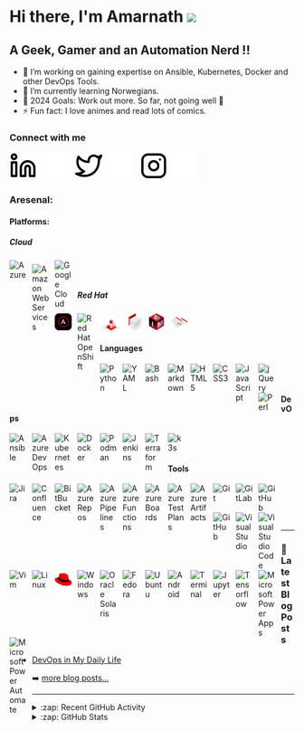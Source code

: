 # Hi there, I'm Amarnath <img src="https://media.giphy.com/media/hvRJCLFzcasrR4ia7z/giphy.gif" width="25px">

## A Geek, Gamer and an Automation Nerd !!

- 🔭 I’m working on gaining expertise on Ansible, Kubernetes, Docker and other DevOps Tools.
- 🌱 I’m currently learning Norwegians.
- 🥅 2024 Goals: Work out more. So far, not going well 🤣
- ⚡ Fun fact: I love animes and read lots of comics.


### Connect with me

[![linkedin](./img/linkedin-light.svg)](https://linkedin.com/in/amarnathjamale#gh-light-mode-only)
[![linkedin](./img/linkedin-dark.svg)](https://linkedin.com/in/amarnathjamale#gh-dark-mode-only)
&nbsp;&nbsp;
[![twitter](./img/twitter-light.svg)](https://twitter.com/amarnath_jamale#gh-light-mode-only)
[![twitter](./img/twitter-dark.svg)](https://twitter.com/amarnath_jamale#gh-dark-mode-only)
&nbsp;&nbsp;
[![instagram](./img/instagram-light.svg)](https://instagram.com/amarnathjamale#gh-light-mode-only)
[![instagram](./img/instagram-dark.svg)](https://instagram.com/amarnathjamale#gh-dark-mode-only)

### Aresenal:

#### Platforms:
##### Cloud

<img align="left" title="Azure" alt="Azure" width="30px" src="https://cdn.jsdelivr.net/gh/devicons/devicon/icons/azure/azure-original.svg" style="padding-right:10px;" />
<img align="left" title="Amazon Web Services" alt="Amazon Web Services" width="30px" src="https://cdn.jsdelivr.net/gh/amarnathjamale/starter-workflows/icons/aws.svg" style="padding-right:10px; margin-top:7px" />
<img align="left" title="Google Cloud" alt="Google Cloud" width="30px" src="https://cdn.jsdelivr.net/gh/devicons/devicon/icons/googlecloud/googlecloud-original.svg" style="padding-right:10px;" />



<br />
<br />

##### Red Hat


<img align="left" title="Red Hat Ansible Automation Platform" alt="Red Hat Ansible Automation Platform" width="30px" src="./img/Red-Hat-AAP.ico" style="padding-right:10px;" />
<img align="left" title="Red Hat OpenShift" alt="Red Hat OpenShift" width="30px" src="https://cdn.jsdelivr.net/gh/amarnathjamale/starter-workflows/icons/openshift.svg" style="padding-right:10px;" />
<img align="left" title="Red Hat Enterprise Linux" alt="Red Hat Enterprise Linux" width="40px" src="./img/Red-Hat-Linux.png" style="padding-right:10px; margin-top:3px" />
<img align="left" title="Red Hat Satellite" alt="Red Hat Satellite" width="25px" src="./img/Red-Hat-Satellite.png" style="padding-right:10px;" />
<img align="left" title="Red Hat Identity Management" alt="Red Hat Identity Management" width="30px" src="./img/Red-Hat-IDM.png" style="padding-right:10px;" />
<img align="left" title="Red Hat Insights" alt="Red Hat Insights" width="30px" src="./img/Red-Hat-Insights.png" style="padding-right:10px;margin-top:3px" />

<br />
<br />

#### Languages

<img align="left" title="Python" alt="Python" width="30px" src="https://cdn.jsdelivr.net/gh/devicons/devicon/icons/python/python-original.svg" style="padding-right:10px;" />
<img align="left" title="YAML" alt="YAML" width="30px" src="https://upload.wikimedia.org/wikipedia/commons/6/63/YAML_logo_in_SVG_format.svg" style="padding-right:10px;" />
<img align="left" title="Bash" alt="Bash" width="30px" src="https://cdn.jsdelivr.net/gh/devicons/devicon/icons/bash/bash-original.svg" style="padding-right:10px;" />
<img align="left" title="Markdown" alt="Markdown" width="30px" src="https://cdn.jsdelivr.net/gh/devicons/devicon/icons/markdown/markdown-original.svg" style="padding-right:10px;" />
<img align="left" title="HTML5" alt="HTML5" width="30px" src="https://cdn.jsdelivr.net/gh/devicons/devicon/icons/html5/html5-original.svg" style="padding-right:10px;" />
<img align="left" title="CSS3" alt="CSS3" width="30px" src="https://cdn.jsdelivr.net/gh/devicons/devicon/icons/css3/css3-original.svg" style="padding-right:10px;" />
<img align="left" title="JavaScript" alt="JavaScript" width="30px" src="https://cdn.jsdelivr.net/gh/devicons/devicon/icons/javascript/javascript-original.svg" style="padding-right:10px;" />
<img align="left" title="jQuery" alt="jQuery" width="30px" src="https://cdn.jsdelivr.net/gh/devicons/devicon/icons/jquery/jquery-original.svg" style="padding-right:10px;" />
<img align="left" title="Perl" alt="Perl" width="30px" src="https://cdn.jsdelivr.net/gh/devicons/devicon/icons/perl/perl-original.svg" style="padding-right:10px;" />


<br />
<br />

#### DevOps

<img align="left" title="Ansible" alt="Ansible" width="30px" src="https://cdn.jsdelivr.net/gh/devicons/devicon/icons/ansible/ansible-original.svg" style="padding-right:10px;" />
<img align="left" title="Azure DevOps" alt="Azure DevOps" width="30px" src="https://cdn.jsdelivr.net/gh/benc-uk/icon-collection/azure-icons/Azure-DevOps.svg" style="padding-right:10px;" />
<img align="left" title="Kubernetes" alt="Kubernetes" width="30px" src="https://cdn.jsdelivr.net/gh/devicons/devicon/icons/kubernetes/kubernetes-plain.svg" style="padding-right:10px;" />
<img align="left" title="Docker" alt="Docker" width="30px" src="https://cdn.jsdelivr.net/gh/devicons/devicon/icons/docker/docker-original.svg" style="padding-right:10px;" />
<img align="left" title="Podman" alt="Podman" width="30px" src="https://cdn.jsdelivr.net/gh/devicons/devicon/icons/podman/podman-original.svg" style="padding-right:10px;" />
<img align="left" title="Jenkins" alt="Jenkins" width="30px" src="https://cdn.jsdelivr.net/gh/devicons/devicon/icons/jenkins/jenkins-original.svg" style="padding-right:10px;" />
<img align="left" title="Terraform" alt="Terraform" width="30px" src="https://cdn.jsdelivr.net/gh/devicons/devicon/icons/terraform/terraform-original.svg" style="padding-right:10px;" />
<img align="left" title="k3s" alt="k3s" width="30px" src="https://cdn.jsdelivr.net/gh/devicons/devicon/icons/k3s/k3s-original.svg" style="padding-right:10px;" />


<br />
<br />

#### Tools

<img align="left" title="Jira" alt="Jira" width="30px" src="https://cdn.jsdelivr.net/gh/devicons/devicon/icons/jira/jira-original.svg" style="padding-right:10px;" />
<img align="left" title="Confluence" alt="Confluence" width="30px" src="https://cdn.jsdelivr.net/gh/devicons/devicon/icons/confluence/confluence-original.svg" style="padding-right:10px;" />
<img align="left" title="BitBucket" alt="BitBucket" width="30px" src="https://cdn.jsdelivr.net/gh/devicons/devicon/icons/bitbucket/bitbucket-original.svg" style="padding-right:10px;" />

<img align="left" title="Azure Repos" alt="Azure Repos" width="30px" src="./img/repos.ico" style="padding-right:10px;" />
<img align="left" title="Azure Pipelines" alt="Azure Pipelines" width="30px" src="./img/pipelines.ico" style="padding-right:10px;" />
<img align="left" title="Azure Functions" alt="Azure Functions" width="30px" src="./img/function.ico" style="padding-right:10px;" />
<img align="left" title="Azure Boards" alt="Azure Boards" width="30px" src="./img/boards.ico" style="padding-right:10px;" />
<img align="left" title="Azure TestPlans" alt="Azure TestPlans" width="30px" src="./img/testplans.ico" style="padding-right:10px;" />
<img align="left" title="Azure Artifacts" alt="Azure Artifacts" width="30px" src="./img/artifacts.ico" style="padding-right:10px;" />
 
<img align="left" title="Git" alt="Git" width="30px" src="https://cdn.jsdelivr.net/gh/devicons/devicon/icons/git/git-original.svg" style="padding-right:10px;" />
<img align="left" title="GitLab" alt="GitLab" width="30px" src="https://cdn.jsdelivr.net/gh/devicons/devicon/icons/gitlab/gitlab-original.svg" style="padding-right:10px;" />
<img align="left" title="GitHub" alt="GitHub" width="30px" src="https://user-images.githubusercontent.com/3369400/139447912-e0f43f33-6d9f-45f8-be46-2df5bbc91289.png#gh-light-mode-only" style="padding-right:10px;" />
<img align="left" title="GitHub" alt="GitHub" width="30px" src="https://user-images.githubusercontent.com/3369400/139448065-39a229ba-4b06-434b-bc67-616e2ed80c8f.png#gh-dark-mode-only" style="padding-right:10px;" />

<img align="left" title="Visual Studio" alt="Visual Studio" width="30px" src="https://cdn.jsdelivr.net/gh/devicons/devicon/icons/visualstudio/visualstudio-plain.svg" style="padding-right:10px;" />
<img align="left" title="Visual Studio Code" alt="Visual Studio Code" width="30px" src="https://cdn.jsdelivr.net/gh/devicons/devicon/icons/vscode/vscode-original.svg" style="padding-right:10px;" />
<img align="left" title="Vim" alt="Vim" width="30px" src="https://cdn.jsdelivr.net/gh/devicons/devicon/icons/vim/vim-original.svg" style="padding-right:10px;" />

<img align="left" title="Linux" alt="Linux" width="30px" src="https://cdn.jsdelivr.net/gh/devicons/devicon/icons/linux/linux-original.svg" style="padding-right:10px;" />
<img align="left" title="Red Hat" alt="Red Hat" width="30px" src="./img/Red-Hat.svg" style="padding-right:10px; margin-top:5px" />
<img align="left" title="Windows" alt="Windows" width="30px" src="./img/windows.ico" style="padding-right:10px;" />
<img align="left" title="Oracle Solaris" alt="Oracle Solaris" width="30px" src="https://cdn.jsdelivr.net/gh/devicons/devicon/icons/oracle/oracle-original.svg" style="padding-right:10px;" />
<img align="left" title="Fedora" alt="Fedora" width="30px" src="https://cdn.jsdelivr.net/gh/devicons/devicon/icons/fedora/fedora-original.svg" style="padding-right:10px;" />
<img align="left" title="Ubuntu" alt="Ubuntu" width="30px" src="https://cdn.jsdelivr.net/gh/devicons/devicon/icons/ubuntu/ubuntu-plain.svg" style="padding-right:10px;" />
<img align="left" title="Android" alt="Android" width="30px" src="https://cdn.jsdelivr.net/gh/devicons/devicon/icons/android/android-original.svg" style="padding-right:10px;" />
<img align="left" title="Terminal" alt="Terminal" width="30px" src="./img/terminal.ico" style="padding-right:10px;" />
<img align="left" title="Jupyter" alt="Jupyter" width="30px" src="https://cdn.jsdelivr.net/gh/devicons/devicon/icons/jupyter/jupyter-original.svg" style="padding-right:10px;" />
<img align="left" title="Tensorflow" alt="Tensorflow" width="30px" src="https://cdn.jsdelivr.net/gh/devicons/devicon/icons/tensorflow/tensorflow-original.svg" style="padding-right:10px;" />
<img align="left" title="Microsoft Power Apps" alt="Microsoft Power Apps" width="30px" src="./img/powerapps.ico" style="padding-right:10px;" />
<img align="left" title="Microsoft Power Automate" alt="Microsoft Power Automate" width="30px" src="./img/automate.ico" style="padding-right:10px;" />


<br />
<br />
<br />
<br />


---

### 📕 Latest Blog Posts

<!-- BLOG-POST-LIST:START -->
- [DevOps in My Daily Life](https://medium.com/@amarnathjamale/devops-in-my-daily-life-eb6c8e47e80d?source=rss-6803cab610d1------2)
<!-- BLOG-POST-LIST:END -->

➡️ [more blog posts...](https://medium.com/@amarnathjamale)

---

<details>
  <summary>:zap: Recent GitHub Activity</summary>

<!--RECENT_ACTIVITY:start-->
<!--RECENT_ACTIVITY:end-->

<!--RECENT_ACTIVITY:last_update-->
Last Updated: Tuesday, February 4th, 2025, 9:12:31 PM
<!--RECENT_ACTIVITY:last_update_end-->

</details>

<details>
  <summary>:zap: GitHub Stats</summary>
 <a href="https://github.com/amarnathjamale#gh-dark-mode-only">
  <img src="https://github-readme-stats.vercel.app/api?username=amarnathjamale&count_private=true&show_icons=true&theme=codeSTACKr#gh-dark-mode-only" alt="My GitHub Stats" />
 </a>
 <a href="https://github.com/amarnathjamale#gh-light-mode-only">
  <img src="https://github-readme-stats.vercel.app/api?username=amarnathjamale&count_private=true&show_icons=true&theme=flag-india#gh-light-mode-only" alt="My GitHub Stats" />
 </a>
</details>

[twitter]: https://twitter.com/amarnathjamale
[instagram]: https://instagram.com/amarnathjamale
[linkedin]: https://linkedin.com/in/amarnathjamale


